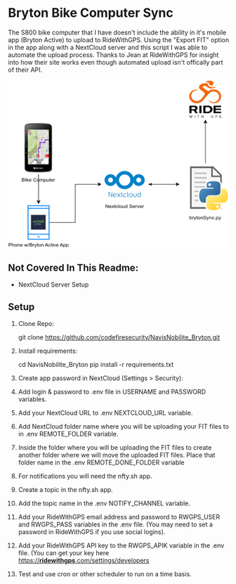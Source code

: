 # Bryton Bike Computer Sync

The S800 bike computer that I have doesn't include the ability in it's mobile app (Bryton Active) to upload to RideWithGPS. Using the "Export FIT" option in the app along with a NextCloud server and this script I was able to automate the upload process. Thanks to Jean at RideWithGPS for insight into how their site works even though automated upload isn't offically part of their API.

![Flow Diagram](flow.drawio.png)

## Not Covered In This Readme:

- NextCloud Server Setup

## Setup

1. Clone Repo:

   git clone https://github.com/codefiresecurity/NavisNobilite_Bryton.git
2. Install requirements:

   cd NavisNobilite_Bryton
   pip install -r requirements.txt
3. Create app password in NextCloud (Settings > Security):
4. Add login & password to .env file in USERNAME and PASSWORD variables.
5. Add your NextCloud URL to .env NEXTCLOUD_URL variable.
6. Add NextCloud folder name where you will be uploading your FIT files to in .env REMOTE_FOLDER variable.
7. Inside the folder where you will be uploading the FIT files to create another folder where we will move the uploaded FIT files. Place that folder name in the .env REMOTE_DONE_FOLDER variable
8. For notifications you will need the nfty.sh app.
9. Create a topic in the nfty.sh app.
10. Add the topic name in the .env NOTIFY_CHANNEL variable.
11. Add your RideWithGPS email address and password to RWGPS_USER and RWGPS_PASS variables in the .env file. (You may need to set a password in RideWithGPS if you use social logins).
12. Add your RideWithGPS API key to the RWGPS_APIK variable in the .env file. (You can get your key here [https://**ridewithgps**.com/settings/developers](https://ridewithgps.com/settings/developers)
13. Test and use cron or other scheduler to run on a time basis.
